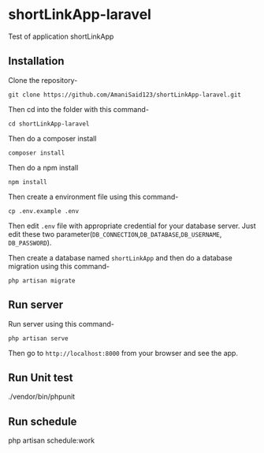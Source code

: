 # shortLinkApp-laravel
Test of application shortLinkApp


## Installation

Clone the repository-

```
git clone https://github.com/AmaniSaid123/shortLinkApp-laravel.git
```

Then cd into the folder with this command-

```
cd shortLinkApp-laravel
```

Then do a composer install

```
composer install
```

Then do a npm install

```
npm install
```

Then create a environment file using this command-

```
cp .env.example .env
```

Then edit `.env` file with appropriate credential for your database server. Just edit these two parameter(`DB_CONNECTION`,`DB_DATABASE`,`DB_USERNAME`, `DB_PASSWORD`).

Then create a database named `shortLinkApp` and then do a database migration using this command-

```
php artisan migrate
```

## Run server

Run server using this command-

```
php artisan serve
```

Then go to `http://localhost:8000` from your browser and see the app.
## Run Unit test
./vendor/bin/phpunit

## Run schedule
php artisan schedule:work



